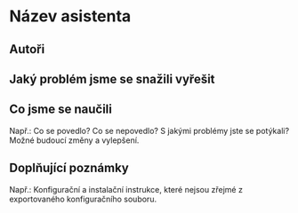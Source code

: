 # Název asistenta

## Autoři

## Jaký problém jsme se snažili vyřešit

## Co jsme se naučili

Např.: Co se povedlo? Co se nepovedlo? S jakými problémy jste se potýkali? Možné budoucí změny a vylepšení.

## Doplňující poznámky

Např.: Konfigurační a instalační instrukce, které nejsou zřejmé z exportovaného konfiguračního souboru.
